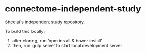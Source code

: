 # connectome-independent-study
Sheetal's independent study repository.

To build this locally: 
1. after cloning, run 'npm install & bower install'
1. then, run 'gulp serve' to start local development server
